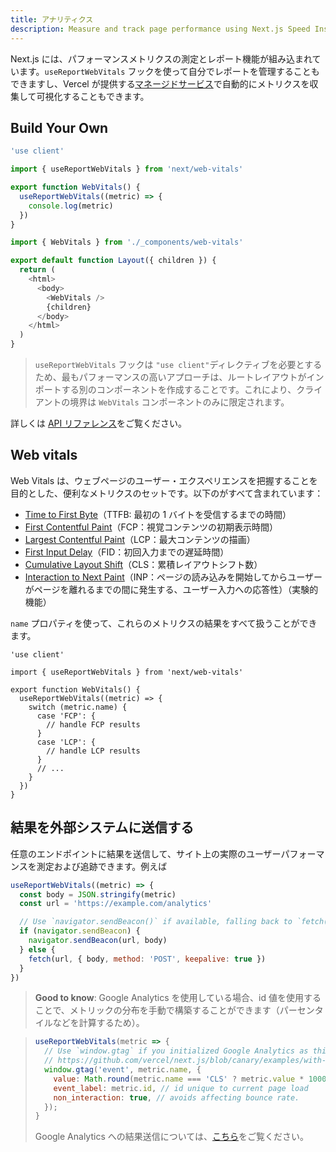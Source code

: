 ```yaml
---
title: アナリティクス
description: Measure and track page performance using Next.js Speed Insights
---
```


Next.js には、パフォーマンスメトリクスの測定とレポート機能が組み込まれています。`useReportWebVitals` フックを使って自分でレポートを管理することもできますし、Vercel が提供する[マネージドサービス](https://vercel.com/analytics?utm_source=next-site&utm_medium=docs&utm_campaign=next-website)で自動的にメトリクスを収集して可視化することもできます。

## Build Your Own

```js title="app/_components/web-vitals.js"
'use client'

import { useReportWebVitals } from 'next/web-vitals'

export function WebVitals() {
  useReportWebVitals((metric) => {
    console.log(metric)
  })
}
```

```js title="app/layout.js"
import { WebVitals } from './_components/web-vitals'

export default function Layout({ children }) {
  return (
    <html>
      <body>
        <WebVitals />
        {children}
      </body>
    </html>
  )
}
```

> `useReportWebVitals` フックは `"use client"`ディレクティブを必要とするため、最もパフォーマンスの高いアプローチは、ルートレイアウトがインポートする別のコンポーネントを作成することです。これにより、クライアントの境界は `WebVitals` コンポーネントのみに限定されます。

詳しくは [API リファレンス](/docs/app-router/api-reference/functions/use-report-web-vitals)をご覧ください。

## Web vitals

Web Vitals は、ウェブページのユーザー・エクスペリエンスを把握することを目的とした、便利なメトリクスのセットです。以下のがすべて含まれています：

- [Time to First Byte](https://developer.mozilla.org/en-US/docs/Glossary/Time_to_first_byte)（TTFB: 最初の 1 バイトを受信するまでの時間）
- [First Contentful Paint](https://developer.mozilla.org/en-US/docs/Glossary/First_contentful_paint)（FCP：視覚コンテンツの初期表示時間）
- [Largest Contentful Paint](https://web.dev/lcp/)（LCP：最大コンテンツの描画）
- [First Input Delay](https://web.dev/fid/)（FID：初回入力までの遅延時間）
- [Cumulative Layout Shift](https://web.dev/cls/)（CLS：累積レイアウトシフト数）
- [Interaction to Next Paint](https://web.dev/inp/)（INP：ページの読み込みを開始してからユーザーがページを離れるまでの間に発生する、ユーザー入力への応答性）（実験的機能）

`name` プロパティを使って、これらのメトリクスの結果をすべて扱うことができます。

```tsx title="app/components/web-vitals.tsx"
'use client'

import { useReportWebVitals } from 'next/web-vitals'

export function WebVitals() {
  useReportWebVitals((metric) => {
    switch (metric.name) {
      case 'FCP': {
        // handle FCP results
      }
      case 'LCP': {
        // handle LCP results
      }
      // ...
    }
  })
}
```

## 結果を外部システムに送信する

任意のエンドポイントに結果を送信して、サイト上の実際のユーザーパフォーマンスを測定および追跡できます。例えば

```js
useReportWebVitals((metric) => {
  const body = JSON.stringify(metric)
  const url = 'https://example.com/analytics'

  // Use `navigator.sendBeacon()` if available, falling back to `fetch()`.
  if (navigator.sendBeacon) {
    navigator.sendBeacon(url, body)
  } else {
    fetch(url, { body, method: 'POST', keepalive: true })
  }
})
```

> **Good to know**: Google Analytics を使用している場合、id 値を使用することで、メトリックの分布を手動で構築することができます（パーセンタイルなどを計算するため）。

> ```js
> useReportWebVitals(metric => {
>   // Use `window.gtag` if you initialized Google Analytics as this example:
>   // https://github.com/vercel/next.js/blob/canary/examples/with-google-analytics/pages/_app.js
>   window.gtag('event', metric.name, {
>     value: Math.round(metric.name === 'CLS' ? metric.value * 1000 : metric.value), // values must be integers
>     event_label: metric.id, // id unique to current page load
>     non_interaction: true, // avoids affecting bounce rate.
>   });
> }
> ```
>
> Google Analytics への結果送信については、[こちら](https://github.com/GoogleChrome/web-vitals#send-the-results-to-google-analytics)をご覧ください。
